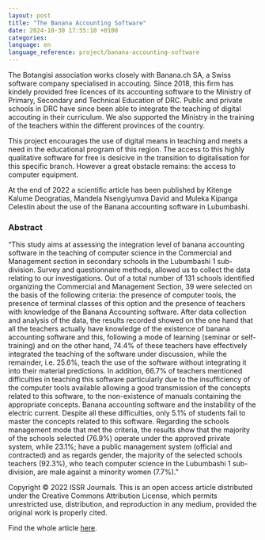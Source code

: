 ```yaml
---
layout: post
title: "The Banana Accounting Software"
date: 2024-10-30 17:55:10 +0100
categories:
language: en
language_reference: project/banana-accounting-software
---
```


The Botangisi association works closely with Banana.ch SA, a Swiss software
company specialised in accouting. Since 2018, this firm has kindely provided
free licences of its accounting software to the Ministry of Primary, Secondary
and Technical Education of DRC. Public and private schools in DRC have since
been able to integrate the teaching of digital accouting in their curriculum. We
also supported the Ministry in the training of the teachers within the different
provinces of the country.

This project encourages the use of digital means in teaching and meets a need in
the educational program of this region. The access to this highly qualitative
software for free is desicive in the transition to digitalisation for this
specific branch. However a great obstacle remains: the access to computer
equipment.

At the end of 2022 a scientific article has been published by Kitenge Kalume
Deogratias, Mandela Nsengiyumva David and Muleka Kipanga Celestin about the use
of the Banana accounting software in Lubumbashi.

### Abstract

“This study aims at assessing the integration level of banana accounting
software in the teaching of computer science in the Commercial and Management
section in secondary schools in the Lubumbashi 1 sub-division. Survey and
questionnaire methods, allowed us to collect the data relating to our
investigations. Out of a total number of 131 schools identified organizing the
Commercial and Management Section, 39 were selected on the basis of the
following criteria: the presence of computer tools, the presence of terminal
classes of this option and the presence of teachers with knowledge of the Banana
Accounting software. After data collection and analysis of the data, the results
recorded showed on the one hand that all the teachers actually have knowledge of
the existence of banana accounting software and this, following a mode of
learning (seminar or self-training) and on the other hand, 74.4% of these
teachers have effectively integrated the teaching of the software under
discussion, while the remainder, i.e. 25.6%, teach the use of the software
without integrating it into their material predictions. In addition, 66.7% of
teachers mentioned difficulties in teaching this software particularly due to
the insufficiency of the computer tools available allowing a good transmission
of the concepts related to this software, to the non-existence of manuals
containing the appropriate concepts. Banana accounting software and the
instability of the electric current. Despite all these difficulties, only 5.1%
of students fail to master the concepts related to this software. Regarding the
schools management mode that met the criteria, the results show that the
majority of the schools selected (76.9%) operate under the approved private
system, while 23.1%; have a public management system (official and contracted)
and as regards gender, the majority of the selected schools teachers (92.3%),
who teach computer science in the Lubumbashi 1 sub-division, are male against a
minority women (7.7%).”

Copyright © 2022 ISSR Journals. This is an open access article distributed under
the Creative Commons Attribution License, which permits unrestricted use,
distribution, and reproduction in any medium, provided the original work is
properly cited.

Find the whole article
[here](http://www.ijias.issr-journals.org/abstract.php?article=IJIAS-22-250-37).
